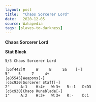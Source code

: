 ```yaml
---
layout: post
title:  "Chaos Sorcerer Lord"
date:   2020-12-05
source: Wahapedia
tags: [slaves-to-darkness]
---
```


**Chaos Sorcerer Lord**

**Stat Block**
```
5/5 Chaos Sorcerer Lord
```

```
[56f442]M     W     B     Sa    [-]
5"    5     7     4+    
[e85545]Weapons[-]
[c6c930]Sorcerer Staff[-]
2"     A:1    H:4+   W:3+   R:-1   D:D3  
[c6c930]Chaos Runeblade[-]
1"     A:2    H:3+   W:3+   R:-    D:1   
```


